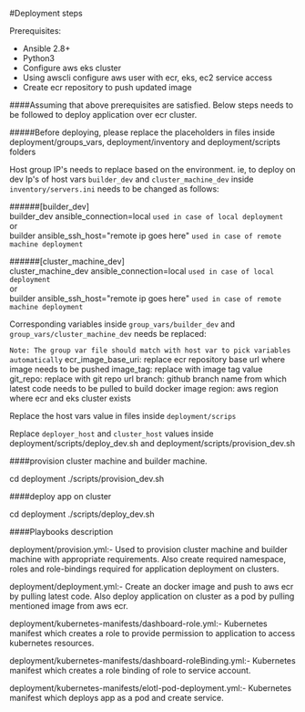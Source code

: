 #Deployment steps

Prerequisites:
- Ansible 2.8+ 
- Python3 
- Configure aws eks cluster 
- Using awscli configure aws user with ecr, eks, ec2 service access  
- Create ecr repository to push updated image

####Assuming that above prerequisites are satisfied. Below steps needs to be followed to deploy application over ecr cluster.

#####Before deploying, please replace the placeholders in files inside deployment/groups_vars, deployment/inventory and deployment/scripts folders

Host group IP's needs to replace based on the environment. ie, to deploy on dev Ip's of host vars `builder_dev` and `cluster_machine_dev` inside `inventory/servers.ini` needs to be changed as follows:

######[builder_dev]                                      
builder_dev ansible_connection=local `used in case of local deployment`       
or                    
builder ansible_ssh_host="remote ip goes here" `used in case of remote machine deployment`   

######[cluster_machine_dev]                        
cluster_machine_dev ansible_connection=local `used in case of local deployment`             
or                                           
builder ansible_ssh_host="remote ip goes here" `used in case of remote machine deployment`                     
 
Corresponding variables inside `group_vars/builder_dev` and `group_vars/cluster_machine_dev` needs be replaced:

`Note: The group var file should match with host var to pick variables automatically`
ecr_image_base_uri: replace ecr repository base url where image needs to be pushed
image_tag: replace with image tag value
git_repo: replace with git repo url
branch: github branch name from which latest code needs to be pulled to build docker image 
region: aws region where ecr and eks cluster exists

Replace the host vars value in files inside `deployment/scrips`

Replace `deployer_host` and `cluster_host` values inside deployment/scripts/deploy_dev.sh and deployment/scripts/provision_dev.sh

####provision cluster machine and builder machine.
 
 cd deployment
 ./scripts/provision_dev.sh
 
####deploy app on cluster 
  
  cd deployment
 ./scripts/deploy_dev.sh
 
 
 ####Playbooks description
 
 deployment/provision.yml:- Used to provision cluster machine and builder machine with appropriate requirements. Also create required namespace, roles and role-bindings required for application deployment on clusters.

 deployment/deployment.yml:- Create an docker image and push to aws ecr by pulling latest code. Also deploy application on cluster as a pod by pulling mentioned image from aws ecr.
 
 deployment/kubernetes-manifests/dashboard-role.yml:- Kubernetes manifest which creates a role to provide permission to application to access kubernetes resources.
 
 deployment/kubernetes-manifests/dashboard-roleBinding.yml:- Kubernetes manifest which creates a role binding of role to service account.
 
 deployment/kubernetes-manifests/elotl-pod-deployment.yml:- Kubernetes manifest which deploys app as a pod and create service.